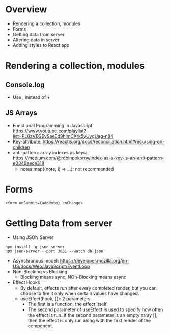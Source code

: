 # Overview
- Rendering a collection, modules
- Forms
- Getting data from server
- Altering data in server
- Adding styles to React app
# Rendering a collection, modules
## Console.log
- Use , instead of +
## JS Arrays
- Functional Programming in Javascript https://www.youtube.com/playlist?list=PL0zVEGEvSaeEd9hlmCXrk5yUyqUag-n84
- Key-attribute: https://reactjs.org/docs/reconciliation.html#recursing-on-children
- anti-pattern: array indexes as keys: https://medium.com/@robinpokorny/index-as-a-key-is-an-anti-pattern-e0349aece318
  - notes.map((note, i) => ...): not recommended

# Forms
```
<form onSubmit={addNote} onChange>
```
# Getting Data from server
- Using JSON Server
```
npm install -g json-server
npx json-server --port 3001 --watch db.json
```
- Asynchronous model: https://developer.mozilla.org/en-US/docs/Web/JavaScript/EventLoop
- Non-Blocking vs Blocking
  - Blocking means sync, NOn-Blocking means async
- Effect Hooks
  - By default, effects run after every completed render, but you can choose to fire it only when certain values have changed.
  - useEffect(hook, []): 2 parameters
    - The first is a function, the effect itself
    - The second parameter of useEffect is used to specify how often the effect is run. If the second parameter is an empty array [], then the effect is only run along with the first render of the component.

